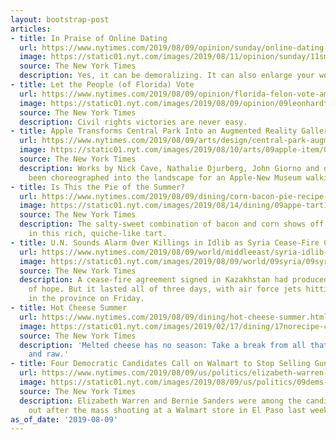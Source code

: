 ```yaml
---
layout: bootstrap-post
articles:
- title: In Praise of Online Dating
  url: https://www.nytimes.com/2019/08/09/opinion/sunday/online-dating.html
  image: https://static01.nyt.com/images/2019/08/11/opinion/sunday/11smyth/00smyth-facebookJumbo.jpg
  source: The New York Times
  description: Yes, it can be demoralizing. It can also enlarge your world.
- title: Let the People (of Florida) Vote
  url: https://www.nytimes.com/2019/08/09/opinion/florida-felon-vote-amendment-4.html
  image: https://static01.nyt.com/images/2019/08/09/opinion/09leonhardt-newsletter/09leonhardt-newsletter-facebookJumbo.jpg
  source: The New York Times
  description: Civil rights victories are never easy.
- title: Apple Transforms Central Park Into an Augmented Reality Gallery
  url: https://www.nytimes.com/2019/08/09/arts/design/central-park-augmented-reality-tour.html
  image: https://static01.nyt.com/images/2019/08/10/arts/09apple-item/09apple-item-facebookJumbo.jpg
  source: The New York Times
  description: Works by Nick Cave, Nathalie Djurberg, John Giorno and others have
    been choreographed into the landscape for an Apple-New Museum walking tour.
- title: Is This the Pie of the Summer?
  url: https://www.nytimes.com/2019/08/09/dining/corn-bacon-pie-recipe-quiche.html
  image: https://static01.nyt.com/images/2019/08/14/dining/09appe-tart1/merlin_158856405_7b6645d9-ad02-4ebe-8d9f-897461ce8bb1-facebookJumbo.jpg
  source: The New York Times
  description: The salty-sweet combination of bacon and corn shows off its charms
    in this rich, quiche-like tart.
- title: U.N. Sounds Alarm Over Killings in Idlib as Syria Cease-Fire Collapses
  url: https://www.nytimes.com/2019/08/09/world/middleeast/syria-idlib-cease-fire.html
  image: https://static01.nyt.com/images/2019/08/09/world/09syria/09syria-facebookJumbo.jpg
  source: The New York Times
  description: A cease-fire agreement signed in Kazakhstan had produced a flicker
    of hope. But it lasted all of three days, with air force jets hitting targets
    in the province on Friday.
- title: Hot Cheese Summer
  url: https://www.nytimes.com/2019/08/09/dining/hot-cheese-summer.html
  image: https://static01.nyt.com/images/2019/02/17/dining/17norecipe-chickenparm/merlin_147763335_af856008-19d1-4f16-a52b-2674fe427f54-facebookJumbo.jpg
  source: The New York Times
  description: 'Melted cheese has no season: Take a break from all that’s light, cool
    and raw.'
- title: Four Democratic Candidates Call on Walmart to Stop Selling Guns
  url: https://www.nytimes.com/2019/08/09/us/politics/elizabeth-warren-bernie-sanders-walmart-guns.html
  image: https://static01.nyt.com/images/2019/08/09/us/politics/09dems-guns/09dems-guns-facebookJumbo.jpg
  source: The New York Times
  description: Elizabeth Warren and Bernie Sanders were among the candidates to speak
    out after the mass shooting at a Walmart store in El Paso last weekend.
as_of_date: '2019-08-09'
---
```


